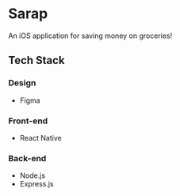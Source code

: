 # Sarap
An iOS application for saving money on groceries!

## Tech Stack
### Design
- Figma

### Front-end
- React Native

### Back-end
- Node.js
- Express.js
